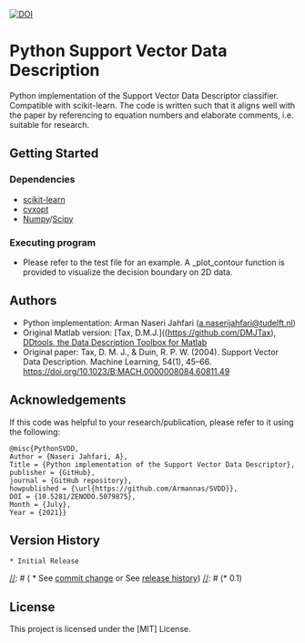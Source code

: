 [![DOI](https://zenodo.org/badge/383824624.svg)](https://zenodo.org/badge/latestdoi/383824624)

# Python Support Vector Data Description

Python implementation of the Support Vector Data Descriptor classifier. Compatible with scikit-learn.
The code is written such that it aligns well with the paper by referencing to equation numbers and elaborate comments, i.e. suitable for research.


## Getting Started

### Dependencies

* [scikit-learn](https://pypi.org/project/scikit-learn/)
* [cvxopt](https://pypi.org/project/cvxopt/)
* [Numpy](https://pypi.org/project/numpy/)/[Scipy](https://pypi.org/project/scipy/)

### Executing program

* Please refer to the test file for an example. A \_plot_contour function is provided to visualize the decision boundary on 2D data. 


## Authors

* Python implementation: Arman Naseri Jahfari (a.naserijahfari@tudelft.nl)
* Original Matlab version: [Tax, D.M.J.]((https://github.com/DMJTax), [DDtools, the Data Description Toolbox for Matlab](https://www.tudelft.nl/ewi/over-de-faculteit/afdelingen/intelligent-systems/pattern-recognition-bioinformatics/pattern-recognition-bioinformatics/data-and-software/dd-tools)
* Original paper: Tax, D. M. J., & Duin, R. P. W. (2004). Support Vector Data Description. Machine Learning, 54(1), 45–66. https://doi.org/10.1023/B:MACH.0000008084.60811.49

## Acknowledgements
If this code was helpful to your research/publication, please refer to it using the following:
```
@misc{PythonSVDD,
Author = {Naseri Jahfari, A},
Title = {Python implementation of the Support Vector Data Descriptor},
publisher = {GitHub},
journal = {GitHub repository},
howpublished = {\url{https://github.com/Armannas/SVDD}},
DOI = {10.5281/ZENODO.5079875},
Month = {July},
Year = {2021}}
```
## Version History
    * Initial Release

[//]: # (## Version History)
[//]: # (* 0.2)
[//]: # (    * Various bug fixes and optimizations)
[//]: # (    * See [commit change]() or See [release history]())
[//]: # (* 0.1)

## License

This project is licensed under the [MIT] License.
